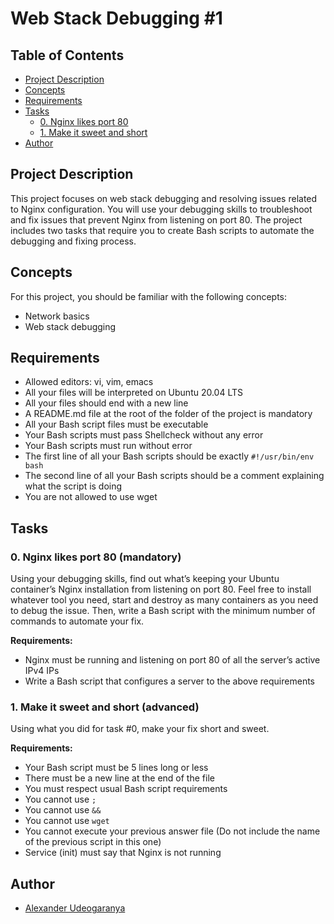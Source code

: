 # Web Stack Debugging #1

## Table of Contents
- [Project Description](#project-description)
- [Concepts](#concepts)
- [Requirements](#requirements)
- [Tasks](#tasks)
  - [0. Nginx likes port 80](#0-nginx-likes-port-80)
  - [1. Make it sweet and short](#1-make-it-sweet-and-short)
- [Author](#author)

## Project Description
This project focuses on web stack debugging and resolving issues related to Nginx configuration. You will use your debugging skills to troubleshoot and fix issues that prevent Nginx from listening on port 80. The project includes two tasks that require you to create Bash scripts to automate the debugging and fixing process.

## Concepts
For this project, you should be familiar with the following concepts:
- Network basics
- Web stack debugging

## Requirements
- Allowed editors: vi, vim, emacs
- All your files will be interpreted on Ubuntu 20.04 LTS
- All your files should end with a new line
- A README.md file at the root of the folder of the project is mandatory
- All your Bash script files must be executable
- Your Bash scripts must pass Shellcheck without any error
- Your Bash scripts must run without error
- The first line of all your Bash scripts should be exactly `#!/usr/bin/env bash`
- The second line of all your Bash scripts should be a comment explaining what the script is doing
- You are not allowed to use wget

## Tasks

### 0. Nginx likes port 80 (mandatory)
Using your debugging skills, find out what’s keeping your Ubuntu container’s Nginx installation from listening on port 80. Feel free to install whatever tool you need, start and destroy as many containers as you need to debug the issue. Then, write a Bash script with the minimum number of commands to automate your fix.

**Requirements:**
- Nginx must be running and listening on port 80 of all the server’s active IPv4 IPs
- Write a Bash script that configures a server to the above requirements

### 1. Make it sweet and short (advanced)
Using what you did for task #0, make your fix short and sweet.

**Requirements:**
- Your Bash script must be 5 lines long or less
- There must be a new line at the end of the file
- You must respect usual Bash script requirements
- You cannot use `;`
- You cannot use `&&`
- You cannot use `wget`
- You cannot execute your previous answer file (Do not include the name of the previous script in this one)
- Service (init) must say that Nginx is not running

## Author
- [Alexander Udeogaranya](https://github.com/Dr-dyrane/alx-higher_level_programming/0x0E-web_stack_debugging_1)